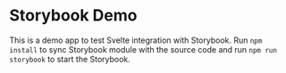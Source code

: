 # Storybook Demo

This is a demo app to test Svelte integration with Storybook. Run `npm install` to sync Storybook module with the source code and run `npm run storybook` to start the Storybook.
